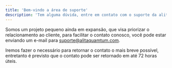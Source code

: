 ```yaml
---
title: 'Bem-vindo a área de suporte'
description: 'Tem alguma dúvida, entre em contato com o suporte da alitaquantum.com'
---
```


Somos um projeto pequeno ainda em expansão, que visa priorizar o relacionamento ao cliente, para facilitar o contato conosco, você pode estar enviando um e-mail para [suporte@alitaquamtum.com](mail:suporte@alitaquantum.com).

Iremos fazer o necessário para retornar o contato o mais breve possível, entretanto é previsto que o contato pode ser retornado em até 72 horas úteis.
